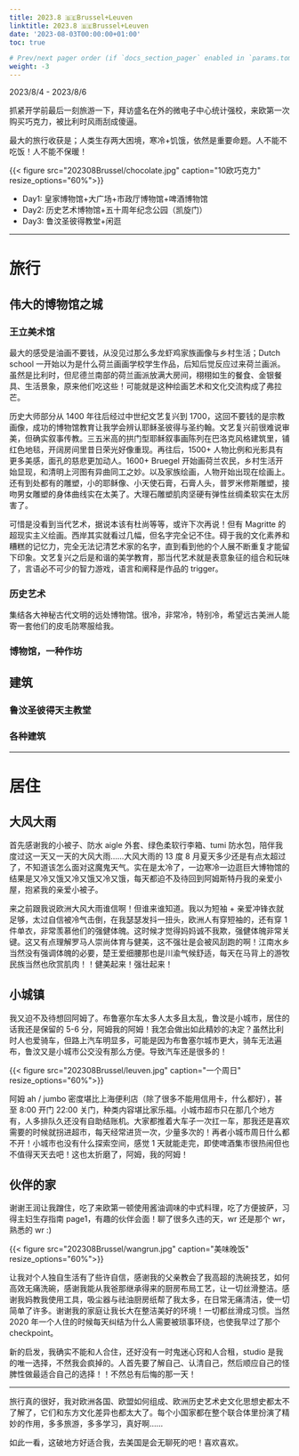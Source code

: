 ```yaml
---
title: 2023.8 🇧🇪Brussel+Leuven
linktitle: 2023.8 🇧🇪Brussel+Leuven
date: '2023-08-03T00:00:00+01:00'
toc: true

# Prev/next pager order (if `docs_section_pager` enabled in `params.toml`)
weight: -3
---
```


2023/8/4 - 2023/8/6

抓紧开学前最后一刻旅游一下，拜访盛名在外的微电子中心统计强校，来欧第一次购买巧克力，被比利时风雨刮成傻逼。

最大的旅行收获是；人类生存两大困境，寒冷+饥饿，依然是重要命题。人不能不吃饭！人不能不保暖！

{{< figure src="202308Brussel/chocolate.jpg" caption="10欧巧克力" resize_options="60%">}}

* Day1: 皇家博物馆+大广场+市政厅博物馆+啤酒博物馆
* Day2: 历史艺术博物馆+五十周年纪念公园（凯旋门）
* Day3: 鲁汶圣彼得教堂+闲逛

---

# 旅行

## 伟大的博物馆之城

### 王立美术馆

最大的感受是油画不要钱，从没见过那么多龙虾鸡家族画像与乡村生活；Dutch school 一开始以为是什么荷兰画画学校学生作品，后知后觉反应过来荷兰画派。虽然是比利时，但尼德兰南部的荷兰画派放满大房间，栩栩如生的餐食、金银餐具、生活景象，原来他们吃这些！可能就是这种绘画艺术和文化交流构成了弗拉芒。

历史大师部分从 1400 年往后经过中世纪文艺复兴到 1700，这回不要钱的是宗教画像，成功的博物馆教育让我学会辨认耶稣圣彼得与圣约翰。文艺复兴前很难说审美，但确实叙事传教。三五米高的拱门型耶稣叙事画陈列在巴洛克风格建筑里，铺红色地毯，开阔房间里昔日荣光好像重现。再往后，1500+ 人物比例和光影具有更多美感，面孔的慈悲更加动人。1600+ Bruegel 开始画荷兰农民，乡村生活开始显现，和清明上河图有异曲同工之妙。以及家族绘画，人物开始出现在绘画上。还有到处都有的雕塑，小的耶稣像、小天使石膏，石膏人头，普罗米修斯雕塑，接吻男女雕塑的身体曲线实在太美了。大理石雕塑肌肉坚硬有弹性丝绸柔软实在太厉害了。

可惜是没看到当代艺术，据说本该有杜尚等等，或许下次再说！但有 Magritte 的超现实主义绘画。西岸其实就看过几幅，但名字完全记不住。碍于我的文化素养和糟糕的记忆力，完全无法记清艺术家的名字，直到看到他的个人展不断重复才能留下印象。文艺复兴之后是和谐的美学教育，那当代艺术就是表意象征的组合和玩味了，言语必不可少的智力游戏，语言和阐释是作品的 trigger。

### 历史艺术

集结各大神秘古代文明的远处博物馆。很冷，非常冷，特别冷，希望远古美洲人能寄一套他们的皮毛防寒服给我。

### 博物馆，一种作坊

## 建筑

### 鲁汶圣彼得天主教堂

### 各种建筑 

---

# 居住

## 大风大雨

首先感谢我的小被子、防水 aigle 外套、绿色柔软行李箱、tumi 防水包，陪伴我度过这一天又一天的大风大雨……大风大雨的 13 度 8 月夏天多少还是有点太超过了，不知道该怎么面对这魔鬼天气。实在是太冷了，一边寒冷一边逛巨大博物馆的结果是又冷又饿又冷又饿又冷又饿，每天都迫不及待回到阿姆斯特丹我的亲爱小屋，抱紧我的亲爱小被子。

来之前跟我说欧洲大风大雨谁信啊！但谁来谁知道。我以为短袖 + 亲爱冲锋衣就足够，太过自信被冷气击倒，在我瑟瑟发抖一扭头，欧洲人有穿短袖的，还有穿 1 件单衣，非常羡慕他们的强健体魄。这时候才觉得妈妈诚不我欺，强健体魄非常关键。这又有点理解罗马人崇尚体育与健美，这不强壮是会被风刮跑的啊！江南水乡当然没有强调体魄的必要，楚王爱细腰那也是川渝气候舒适，每天在马背上的游牧民族当然也欣赏肌肉！！健美起来！强壮起来！

## 小城镇

我又迫不及待想回阿姆了。布鲁塞尔车太多人太多且太乱，鲁汶是小城市，居住的话我还是保留的 5-6 分，阿姆我的阿姆！我怎会做出如此精妙的决定？虽然比利时人也爱骑车，但路上汽车明显多，可能是因为布鲁塞尔城市更大，骑车无法遍布，鲁汶又是小城市公交没有那么方便。导致汽车还是很多的！

{{< figure src="202308Brussel/leuven.jpg" caption="一个周日" resize_options="60%">}}

阿姆 ah / jumbo 密度堪比上海便利店（除了很多不能用信用卡，什么都好），甚至 8:00 开门 22:00 关门，种类内容堪比家乐福。小城市超市只在那几个地方有，人多排队久还没有自助结账机。大家都推着大车子一次扛一车，那我还是喜欢需要的时候就拐进超市，每天经常进货一次，少量多次的！再者小城市周日什么都不开！小城市也没有什么探索空间，感觉 1 天就能走完，即使啤酒集市很热闹但也不值得天天去吧！这也太折磨了，阿姆，我的阿姆！ 

## 伙伴的家

谢谢王润让我蹭住，吃了来欧第一顿使用酱油调味的中式料理，吃了方便披萨，习得主妇生存指南 page1，有趣的伙伴会面！聊了很多久违的天，wr 还是那个 wr，熟悉的 wr :)

{{< figure src="202308Brussel/wangrun.jpg" caption="美味晚饭" resize_options="60%">}}

让我对个人独自生活有了些许自信，感谢我的父亲教会了我高超的洗碗技艺，如何高效无痛洗碗，感谢我能从我爸那继承得来的厨房布局工艺，让一切丝滑整洁。感谢我妈教我使用工具，吸尘器与祛油厨房纸帮了我太多，在日常无痛清洁，使一切简单了许多。谢谢我的家庭让我长大在整洁美好的环境！一切都丝滑成习惯。当然 2020 年一个人住的时候每天纠结为什么人需要被琐事环绕，也使我早过了那个 checkpoint。

新的启发，我确实不能和人合住，还好没有一时鬼迷心窍和人合租，studio 是我的唯一选择，不然我会疯掉的。人首先要了解自己、认清自己，然后顺应自己的怪脾性做最适合自己的选择！！不然总有后悔的那一天！

---

旅行真的很好，我对欧洲各国、欧盟如何组成、欧洲历史艺术史文化思想史都太不了解了，它们和东方文化差异也都太大了。每个小国家都在整个联合体里扮演了精妙的作用，多多旅游，多多学习，真好啊……

如此一看，这破地方好适合我，去美国是会无聊死的吧！喜欢喜欢。
